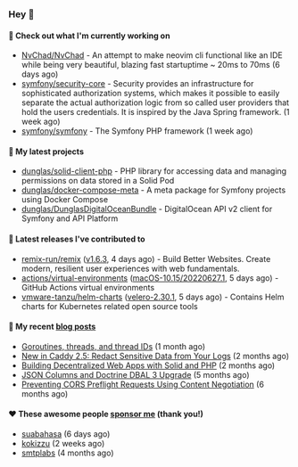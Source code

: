 ### Hey 👋

#### 👷 Check out what I'm currently working on

- [NvChad/NvChad](https://github.com/NvChad/NvChad) - An attempt to make neovim cli functional like an IDE while being very beautiful, blazing fast startuptime ~ 20ms to 70ms (6 days ago)
- [symfony/security-core](https://github.com/symfony/security-core) - Security provides an infrastructure for sophisticated authorization systems, which makes it possible to easily separate the actual authorization logic from so called user providers that hold the users credentials. It is inspired by the Java Spring framework. (1 week ago)
- [symfony/symfony](https://github.com/symfony/symfony) - The Symfony PHP framework (1 week ago)

#### 🌱 My latest projects

- [dunglas/solid-client-php](https://github.com/dunglas/solid-client-php) - PHP library for accessing data and managing permissions on data stored in a Solid Pod
- [dunglas/docker-compose-meta](https://github.com/dunglas/docker-compose-meta) - A meta package for Symfony projects using Docker Compose
- [dunglas/DunglasDigitalOceanBundle](https://github.com/dunglas/DunglasDigitalOceanBundle) - DigitalOcean API v2 client for Symfony and API Platform

#### 🔭 Latest releases I've contributed to

- [remix-run/remix](https://github.com/remix-run/remix) ([v1.6.3](https://github.com/remix-run/remix/releases/tag/v1.6.3), 4 days ago) - Build Better Websites. Create modern, resilient user experiences with web fundamentals.
- [actions/virtual-environments](https://github.com/actions/virtual-environments) ([macOS-10.15/20220627.1](https://github.com/actions/virtual-environments/releases/tag/macOS-10.15%2F20220627.1), 5 days ago) - GitHub Actions virtual environments
- [vmware-tanzu/helm-charts](https://github.com/vmware-tanzu/helm-charts) ([velero-2.30.1](https://github.com/vmware-tanzu/helm-charts/releases/tag/velero-2.30.1), 5 days ago) - Contains Helm charts for Kubernetes related open source tools

#### 📜 My recent [blog posts](https://dunglas.fr)

- [Goroutines, threads, and thread IDs](https://dunglas.fr/2022/05/goroutines-threads-and-thread-ids/) (1 month ago)
- [New in Caddy 2.5: Redact Sensitive Data from Your Logs](https://dunglas.fr/2022/04/caddy-logging-security-improvements/) (2 months ago)
- [Building Decentralized Web Apps with Solid and PHP](https://dunglas.fr/2022/04/building-decentralized-web-apps-with-solid-and-php/) (2 months ago)
- [JSON Columns and Doctrine DBAL 3 Upgrade](https://dunglas.fr/2022/01/json-columns-and-doctrine-dbal-3-upgrade/) (5 months ago)
- [Preventing CORS Preflight Requests Using Content Negotiation](https://dunglas.fr/2022/01/preventing-cors-preflight-requests-using-content-negotiation/) (6 months ago)

#### ❤️ These awesome people [sponsor me](https://github.com/sponsors/dunglas) (thank you!)

- [suabahasa](https://github.com/suabahasa) (6 days ago)
- [kokizzu](https://github.com/kokizzu) (2 weeks ago)
- [smtplabs](https://github.com/smtplabs) (4 months ago)
